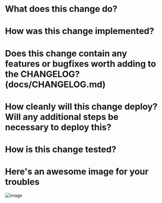 # What does this change do?

# How was this change implemented?

# Does this change contain any features or bugfixes worth adding to the CHANGELOG? (docs/CHANGELOG.md)

# How cleanly will this change deploy? Will any additional steps be necessary to deploy this?

# How is this change tested?

# Here's an awesome image for your troubles
![image](LINK_HERE)